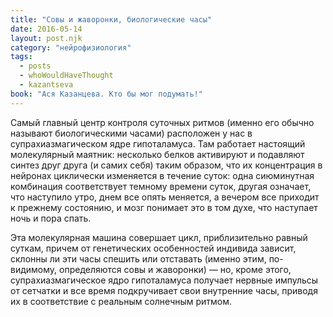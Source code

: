 ```yaml
---
title: "Совы и жаворонки, биологические часы"
date: 2016-05-14
layout: post.njk
category: "нейрофизиология"
tags:
  - posts
  - whoWouldHaveThought
  - kazantseva
book: "Ася Казанцева. Кто бы мог подумать!"
---
```


Самый главный центр контроля суточных ритмов (именно его обычно называют биологическими часами) расположен у нас в супрахиазмагическом ядре гипоталамуса. Там работает настоящий молекулярный маятник: несколько белков активируют и подавляют синтез друг друга (и самих себя) таким образом, что их концентрация в нейронах циклически изменяется в течение суток: одна сиюминутная комбинация соответствует темному времени суток, другая означает, что наступило утро, днем все опять меняется, а вечером все приходит к прежнему состоянию, и мозг понимает это в том духе, что наступает ночь и пора спать.

Эта молекулярная машина совершает цикл, приблизительно равный суткам, причем от генетических особенностей индивида зависит, склонны ли эти часы спешить или отставать (именно этим, по-видимому, определяются совы и жаворонки) — но, кроме этого, супрахиазмагическое ядро гипоталамуса получает нервные импульсы от сетчатки и все время подкручивает свои внутренние часы, приводя их в соответствие с реальным солнечным ритмом.
